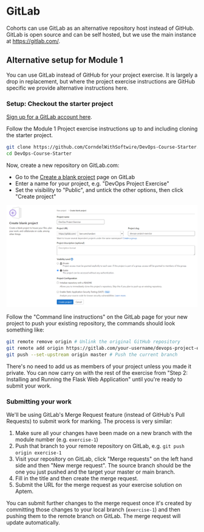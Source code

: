 # GitLab

Cohorts can use GitLab as an alternative repository host instead of GitHub.
GitLab is open source and can be self hosted, but we use the main instance at <https://gitlab.com/>.

## Alternative setup for Module 1

You can use GitLab instead of GitHub for your project exercise.
It is largely a drop in replacement, but where the project exercise instructions are GitHub specific we provide alternative instructions here.

### Setup: Checkout the starter project

[Sign up for a GitLab account here](https://gitlab.com/users/sign_up).

Follow the Module 1 Project exercise instructions up to and including cloning the starter project.

```sh
git clone https://github.com/CorndelWithSoftwire/DevOps-Course-Starter.git
cd DevOps-Course-Starter
```

Now, create a new repository on GitLab.com:

* Go to the [Create a blank project](https://gitlab.com/projects/new#blank_project) page on GitLab
* Enter a name for your project, e.g. "DevOps Project Exercise"
* Set the visibility to "Public", and untick the other options, then click "Create project"

![GitLab create a blank project screen](../assets/images/gitlab_new_project.png)

Follow the "Command line instructions" on the GitLab page for your new project to push your existing repository, the commands should look something like:

```sh
git remote remove origin # Unlink the original GitHub repository
git remote add origin https://gitlab.com/your-username/devops-project-exercise.git # Replace "your-username" as appropriate, and make sure the repository name is correct.
git push --set-upstream origin master # Push the current branch
```

There's no need to add us as members of your project unless you made it private.
You can now carry on with the rest of the exercise from "Step 2: Installing and Running the Flask Web Application" until you're ready to submit your work.

### Submitting your work

We'll be using GitLab's Merge Request feature (instead of GitHub's Pull Requests) to submit work for marking. The process is very similar:

1. Make sure all your changes have been made on a new branch with the module number (e.g. `exercise-1`)
2. Push that branch to your remote repository on GitLab, e.g. `git push origin exercise-1`
3. Visit your repository on GitLab, click "Merge requests" on the left hand side and then "New merge request".
The source branch should be the one you just pushed and the target your master or main branch.
4. Fill in the title and then create the merge request.
5. Submit the URL for the merge request as your exercise solution on Aptem.

You can submit further changes to the merge request once it's created by committing those changes to your local branch (`exercise-1`) and then pushing them to the remote branch on GitLab. The merge request will update automatically.
